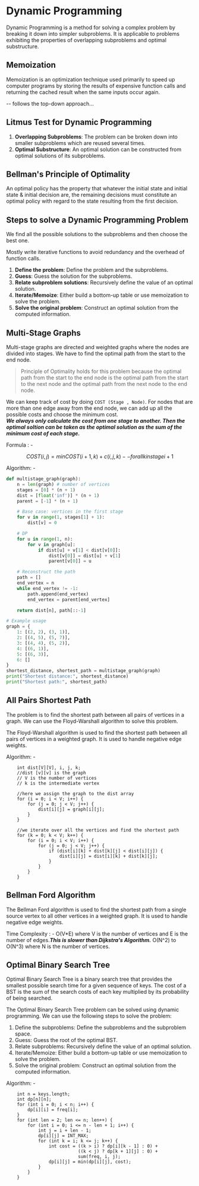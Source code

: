 # Dynamic Programming 

Dynamic Programming is a method for solving a complex problem by breaking it down into simpler subproblems. It is applicable to problems exhibiting the properties of overlapping subproblems and optimal substructure.

## Memoization

Memoization is an optimization technique used primarily to speed up computer programs by storing the results of expensive function calls and returning the cached result when the same inputs occur again.

-- follows the top-down approach...

## Litmus Test for Dynamic Programming

1. **Overlapping Subproblems**: The problem can be broken down into smaller subproblems which are reused several times.
2. **Optimal Substructure**: An optimal solution can be constructed from optimal solutions of its subproblems.

## Bellman's Principle of Optimality

An optimal policy has the property that whatever the initial state and initial state & initial decision are, the remaining decisions must constitute an optimal policy with regard to the state resulting from the first decision.

## Steps to solve a Dynamic Programming Problem

We find all the possible solutions to the subproblems and then choose the best one.

Mostly write iterative functions to avoid redundancy and the overhead of function calls.   

1. **Define the problem**: Define the problem and the subproblems.
2. **Guess**: Guess the solution for the subproblems.
3. **Relate subproblem solutions**: Recursively define the value of an optimal solution.
4. **Iterate/Memoize**: Either build a bottom-up table or use memoization to solve the problem.
5. **Solve the original problem**: Construct an optimal solution from the computed information.

##  Multi-Stage Graphs 

Multi-stage graphs are directed and weighted graphs where the nodes are divided into stages. We have to find the optimal path from the start to the end node.    

> Principle of Optimality holds for this problem because the optimal path from the start to the end node is the optimal path from the start to the next node and the optimal path from the next node to the end node.

We can keep track of cost by doing    ```COST (Stage , Node)```.  For nodes that are more than one edge away from the end node, we can add up all the possible costs and choose the minimum cost.   
 ***We always only calculate the cost from one stage to another. Then the optimal soltion can be taken as the optimal solution as the sum of the minimum cost of each stage.***

 Formula : -
 ```math
    COST (i,j) = min { COST (i+1,k) + c(i,j,k) } 
    --for all k in stage i+1    
```

Algorithm: -
```python
def multistage_graph(graph):
    n = len(graph) # number of vertices
    stages = [0] * (n + 1)
    dist = [float('inf')] * (n + 1)
    parent = [-1] * (n + 1)

    # Base case: vertices in the first stage
    for v in range(1, stages[1] + 1):
        dist[v] = 0

    # DP
    for u in range(1, n):
        for v in graph[u]:
            if dist[u] + v[1] < dist[v[0]]:
                dist[v[0]] = dist[u] + v[1]
                parent[v[0]] = u

    # Reconstruct the path
    path = []
    end_vertex = n
    while end_vertex != -1:
        path.append(end_vertex)
        end_vertex = parent[end_vertex]

    return dist[n], path[::-1]

# Example usage
graph = {
    1: [(2, 2), (3, 1)],
    2: [(4, 5), (5, 7)],
    3: [(4, 4), (5, 2)],
    4: [(6, 1)],
    5: [(6, 3)],
    6: []
}
shortest_distance, shortest_path = multistage_graph(graph)
print("Shortest distance:", shortest_distance)
print("Shortest path:", shortest_path)

```

## All Pairs Shortest Path

The problem is to find the shortest path between all pairs of vertices in a graph. We can use the Floyd-Warshall algorithm to solve this problem.

The Floyd-Warshall algorithm is used to find the shortest path between all pairs of vertices in a weighted graph. It is used to handle negative edge weights.

Algorithm: -
```
    int dist[V][V], i, j, k;
    //dist [v][v] is the graph
    // V is the number of vertices
    // k is the intermediate vertex

    //here we assign the graph to the dist array
    for (i = 0; i < V; i++) {
        for (j = 0; j < V; j++) {
            dist[i][j] = graph[i][j];
        }
    }

    //we iterate over all the vertices and find the shortest path
    for (k = 0; k < V; k++) {
        for (i = 0; i < V; i++) {
            for (j = 0; j < V; j++) {
                if (dist[i][k] + dist[k][j] < dist[i][j]) {
                    dist[i][j] = dist[i][k] + dist[k][j];
                }
            }
        }
    }
```


## Bellman Ford Algorithm

The Bellman Ford algorithm is used to find the shortest path from a single source vertex to all other vertices in a weighted graph. It is used to handle negative edge weights.

Time Complexity : - O(V*E) where V is the number of vertices and E is the number of edges.___This is slower than Dijkstra's Algorithm.___ O(N^2) to O(N^3) where N is the number of vertices.


## Optimal Binary Search Tree

Optimal Binary Search Tree is a binary search tree that provides the smallest possible search time for a given sequence of keys. The cost of a BST is the sum of the search costs of each key multiplied by its probability of being searched.

The Optimal Binary Search Tree problem can be solved using dynamic programming. We can use the following steps to solve the problem:

1. Define the subproblems: Define the subproblems and the subproblem space.
2. Guess: Guess the root of the optimal BST.
3. Relate subproblems: Recursively define the value of an optimal solution.
4. Iterate/Memoize: Either build a bottom-up table or use memoization to solve the problem.
5. Solve the original problem: Construct an optimal solution from the computed information.

Algorithm: -
```
    int n = keys.length;
    int dp[n][n];
    for (int i = 0; i < n; i++) {
        dp[i][i] = freq[i];
    }
    for (int len = 2; len <= n; len++) {
        for (int i = 0; i <= n - len + 1; i++) {
            int j = i + len - 1;
            dp[i][j] = INT_MAX;
            for (int k = i; k <= j; k++) {
                int cost = ((k > i) ? dp[i][k - 1] : 0) +
                           ((k < j) ? dp[k + 1][j] : 0) +
                           sum(freq, i, j);
                dp[i][j] = min(dp[i][j], cost);
            }
        }
    }
```

